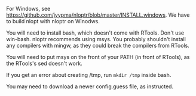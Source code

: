 For Windows, see
https://github.com/jyypma/nloptr/blob/master/INSTALL.windows. We have to build
nlopt with nloptr on Winodws.

You will need to install bash, which doesn't come with RTools. Don't use
win-bash. nloptr recommends using msys. You probably shouldn't install any
compilers with mingw, as they could break the compilers from RTools.

You will need to put msys on the front of your PATH (in front of RTools), as
the RTools's sed doesn't work.

If you get an error about creating /tmp, run `mkdir /tmp` inside bash.

You may need to download a newer config.guess file, as instructed.
